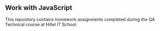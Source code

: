 ## Work with JavaScript
This repository contains homework assignments completed during the QA Technical course at Hillel IT School.
